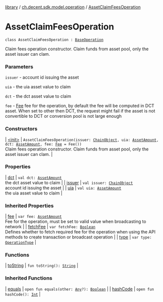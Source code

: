 [library](../../index.md) / [ch.decent.sdk.model.operation](../index.md) / [AssetClaimFeesOperation](./index.md)

# AssetClaimFeesOperation

`class AssetClaimFeesOperation : `[`BaseOperation`](../-base-operation/index.md)

Claim fees operation constructor. Claim funds from asset pool, only the asset issuer can clam.

### Parameters

`issuer` - account id issuing the asset

`uia` - the uia asset value to claim

`dct` - the dct asset value to claim

`fee` - [Fee](../../ch.decent.sdk.model/-fee/index.md) fee for the operation, by default the fee will be computed in DCT asset.
When set to other then DCT, the request might fail if the asset is not convertible to DCT or conversion pool is not large enough

### Constructors

| [&lt;init&gt;](-init-.md) | `AssetClaimFeesOperation(issuer: `[`ChainObject`](../../ch.decent.sdk.model/-chain-object/index.md)`, uia: `[`AssetAmount`](../../ch.decent.sdk.model/-asset-amount/index.md)`, dct: `[`AssetAmount`](../../ch.decent.sdk.model/-asset-amount/index.md)`, fee: `[`Fee`](../../ch.decent.sdk.model/-fee/index.md)` = Fee())`<br>Claim fees operation constructor. Claim funds from asset pool, only the asset issuer can clam. |

### Properties

| [dct](dct.md) | `val dct: `[`AssetAmount`](../../ch.decent.sdk.model/-asset-amount/index.md)<br>the dct asset value to claim |
| [issuer](issuer.md) | `val issuer: `[`ChainObject`](../../ch.decent.sdk.model/-chain-object/index.md)<br>account id issuing the asset |
| [uia](uia.md) | `val uia: `[`AssetAmount`](../../ch.decent.sdk.model/-asset-amount/index.md)<br>the uia asset value to claim |

### Inherited Properties

| [fee](../-base-operation/fee.md) | `var fee: `[`AssetAmount`](../../ch.decent.sdk.model/-asset-amount/index.md)<br>Fee for the operation, must be set to valid value when broadcasting to network |
| [fetchFee](../-base-operation/fetch-fee.md) | `var fetchFee: `[`Boolean`](https://kotlinlang.org/api/latest/jvm/stdlib/kotlin/-boolean/index.html)<br>Defines whether to fetch required fee for the operation when using the API methods to create transaction or broadcast operation |
| [type](../-base-operation/type.md) | `var type: `[`OperationType`](../-operation-type/index.md) |

### Functions

| [toString](to-string.md) | `fun toString(): `[`String`](https://kotlinlang.org/api/latest/jvm/stdlib/kotlin/-string/index.html) |

### Inherited Functions

| [equals](../-base-operation/equals.md) | `open fun equals(other: `[`Any`](https://kotlinlang.org/api/latest/jvm/stdlib/kotlin/-any/index.html)`?): `[`Boolean`](https://kotlinlang.org/api/latest/jvm/stdlib/kotlin/-boolean/index.html) |
| [hashCode](../-base-operation/hash-code.md) | `open fun hashCode(): `[`Int`](https://kotlinlang.org/api/latest/jvm/stdlib/kotlin/-int/index.html) |


